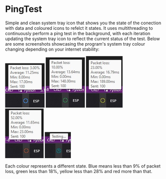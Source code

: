 # PingTest
Simple and clean system tray icon that shows you the state of the conection with data and coloured icons to refelct it states. It uses multithreading to continuously perform a ping test in the background, with each iteration updating the system tray icon to reflect the current status of the test.
Below are some screenshots showcasing the program's system tray colour changing depending on your internet stability:

<img src="Screenshots/Blue circle.jpg" alt="BlueCricle"> <img src="Screenshots/Green circle.jpg" alt="GreenCircle"> <img src="Screenshots/Yellow circle.jpg" alt="YellowCircle"> <img src="Screenshots/Red circle.jpg" alt="RedCircle"> <img src="Screenshots/Testing.jpg" alt="Testing...">

Each colour represents a different state. Blue means less than 9% of packet loss, green less than 18%, yellow less than 28% and red more than that.
